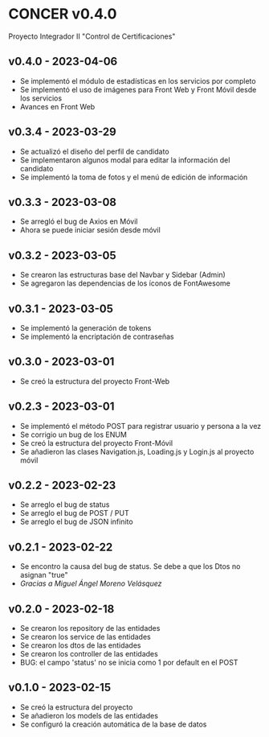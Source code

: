 # CONCER v0.4.0
 Proyecto Integrador II "Control de Certificaciones"
 
  ## v0.4.0 - 2023-04-06
  - Se implementó el módulo de estadísticas en los servicios por completo
  - Se implementó el uso de imágenes para Front Web y Front Móvil desde los servicios
  - Avances en Front Web
 
  ## v0.3.4 - 2023-03-29
  - Se actualizó el diseño del perfil de candidato
  - Se implementaron algunos modal para editar la información del candidato
  - Se implementó la toma de fotos y el menú de edición de información
 
  ## v0.3.3 - 2023-03-08
  - Se arregló el bug de Axios en Móvil
  - Ahora se puede iniciar sesión desde móvil
 
 ## v0.3.2 - 2023-03-05
  - Se crearon las estructuras base del Navbar y Sidebar (Admin)
  - Se agregaron las dependencias de los íconos de FontAwesome
 
 ## v0.3.1 - 2023-03-05
  - Se implementó la generación de tokens
  - Se implementó la encriptación de contraseñas
 
 ## v0.3.0 - 2023-03-01
  - Se creó la estructura del proyecto Front-Web
 
 ## v0.2.3 - 2023-03-01
  - Se implementó el método POST para registrar usuario y persona a la vez
  - Se corrigio un bug de los ENUM
  - Se creó la estructura del proyecto Front-Móvil
  - Se añadieron las clases Navigation.js, Loading.js y Login.js al proyecto móvil
 
 ## v0.2.2 - 2023-02-23
 - Se arreglo el bug de status
 - Se arreglo el bug de POST / PUT
 - Se arreglo el bug de JSON infinito
 
 ## v0.2.1 - 2023-02-22
 - Se encontro la causa del bug de status. Se debe a que los Dtos no asignan "true"
 - *Gracias a Miguel Ángel Moreno Velásquez*
 
 ## v0.2.0 - 2023-02-18
- Se crearon los repository de las entidades
- Se crearon los service de las entidades
- Se crearon los dtos de las entidades
- Se crearon los controller de las entidades
- BUG: el campo 'status' no se inicia como 1 por default en el POST

 ## v0.1.0 - 2023-02-15
- Se creó la estructura del proyecto
- Se añadieron los models de las entidades
- Se configuró la creación automática de la base de datos
